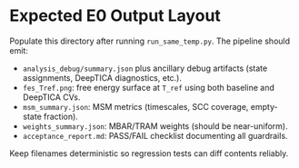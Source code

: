 # Expected E0 Output Layout

Populate this directory after running `run_same_temp.py`. The pipeline should emit:

- `analysis_debug/summary.json` plus ancillary debug artifacts (state assignments, DeepTICA diagnostics, etc.).
- `fes_Tref.png`: free energy surface at `T_ref` using both baseline and DeepTICA CVs.
- `msm_summary.json`: MSM metrics (timescales, SCC coverage, empty-state fraction).
- `weights_summary.json`: MBAR/TRAM weights (should be near-uniform).
- `acceptance_report.md`: PASS/FAIL checklist documenting all guardrails.

Keep filenames deterministic so regression tests can diff contents reliably.
